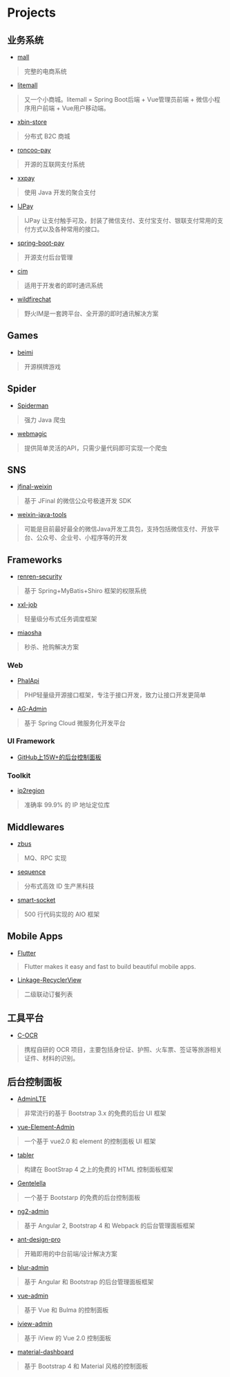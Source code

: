 # Projects
## 业务系统
* [mall](https://github.com/macrozheng/mall)
> 完整的电商系统
* [litemall](https://github.com/linlinjava/litemall)
> 又一个小商城。litemall = Spring Boot后端 + Vue管理员前端 + 微信小程序用户前端 + Vue用户移动端。
* [xbin-store](https://gitee.com/binu/xbin-store)
> 分布式 B2C 商城

* [roncoo-pay](https://gitee.com/roncoocom/roncoo-pay)
> 开源的互联网支付系统
* [xxpay](https://gitee.com/jmdhappy/xxpay-master)
> 使用 Java 开发的聚合支付
* [IJPay](https://gitee.com/javen205/IJPay)
> IJPay 让支付触手可及，封装了微信支付、支付宝支付、银联支付常用的支付方式以及各种常用的接口。
* [spring-boot-pay](https://gitee.com/52itstyle/spring-boot-pay)
> 开源支付后台管理

* [cim](https://github.com/crossoverJie/cim)
> 适用于开发者的即时通讯系统
* [wildfirechat](https://github.com/wildfirechat/server)
> 野火IM是一套跨平台、全开源的即时通讯解决方案

## Games
* [beimi](https://gitee.com/beimigame/beimi)
> 开源棋牌游戏

## Spider
* [Spiderman](https://gitee.com/l-weiwei/spiderman)
> 强力 Java 爬虫
* [webmagic](https://gitee.com/flashsword20/webmagic)
> 提供简单灵活的API，只需少量代码即可实现一个爬虫

## SNS
* [jfinal-weixin](https://gitee.com/jfinal/jfinal-weixin)
> 基于 JFinal 的微信公众号极速开发 SDK
* [weixin-java-tools](https://gitee.com/binary/weixin-java-tools)
> 可能是目前最好最全的微信Java开发工具包，支持包括微信支付、开放平台、公众号、企业号、小程序等的开发

## Frameworks
* [renren-security](https://gitee.com/babaio/renren-security)
> 基于 Spring+MyBatis+Shiro 框架的权限系统
* [xxl-job](https://gitee.com/xuxueli0323/xxl-job)
> 轻量级分布式任务调度框架
* [miaosha](https://gitee.com/1028125449/miaosha)
> 秒杀、抢购解决方案

### Web
* [PhalApi](https://gitee.com/dogstar/PhalApi)
> PHP轻量级开源接口框架，专注于接口开发，致力让接口开发更简单
* [AG-Admin](https://gitee.com/geek_qi/ace-security)
> 基于 Spring Cloud 微服务化开发平台

### UI Framework
* [GitHub上15W+的后台控制面板](https://blog.csdn.net/bntX2jSQfEHy7/article/details/86216068)

### Toolkit
* [ip2region](https://gitee.com/lionsoul/ip2region)
> 准确率 99.9% 的 IP 地址定位库

## Middlewares
* [zbus](https://gitee.com/rushmore/zbus)
> MQ、RPC 实现
* [sequence](https://gitee.com/yu120/sequence)
> 分布式高效 ID 生产黑科技

* [smart-socket](https://gitee.com/smartdms/smart-socket)
> 500 行代码实现的 AIO 框架

## Mobile Apps
* [Flutter ](https://flutter.io/)
> Flutter makes it easy and fast to build beautiful mobile apps.

* [Linkage-RecyclerView](https://github.com/KunMinX/Linkage-RecyclerView)
> 二级联动订餐列表 

## 工具平台
* [C-OCR](https://github.com/ctripcorp/C-OCR)
> 携程自研的 OCR 项目，主要包括身份证、护照、火车票、签证等旅游相关证件、材料的识别。



## 后台控制面板
* [AdminLTE](https://github.com/ColorlibHQ/AdminLTE)
> 非常流行的基于 Bootstrap 3.x 的免费的后台 UI 框架
* [vue-Element-Admin](https://github.com/PanJiaChen/vue-element-admin/blob/master/README.zh-CN.md)
> 一个基于 vue2.0 和 element 的控制面板 UI 框架
* [tabler](https://github.com/tabler/tabler)
> 构建在 BootStrap 4 之上的免费的 HTML 控制面板框架
* [Gentelella](https://github.com/ColorlibHQ/gentelella)
> 一个基于 Bootstarp 的免费的后台控制面板
* [ng2-admin](https://github.com/akveo/ngx-admin)
> 基于 Angular 2, Bootstrap 4 和 Webpack 的后台管理面板框架
* [ant-design-pro](https://github.com/ant-design/ant-design-pro)
> 开箱即用的中台前端/设计解决方案
* [blur-admin](https://github.com/akveo/blur-admin)
> 基于 Angular 和 Bootstrap 的后台管理面板框架
* [vue-admin](https://github.com/vue-bulma/vue-admin)
> 基于 Vue 和 Bulma 的控制面板
* [iview-admin](https://github.com/iview/iview-admin)
> 基于 iView 的 Vue 2.0 控制面板
* [material-dashboard](https://github.com/creativetimofficial/material-dashboard)
> 基于 Bootstrap 4 和 Material 风格的控制面板
